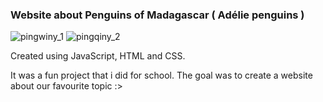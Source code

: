 ### Website about Penguins of Madagascar ( Adélie penguins )
![pingwiny_1](https://github.com/user-attachments/assets/a299ee90-8bdb-43f7-bf63-c222a783f044)
![pingqiny_2](https://github.com/user-attachments/assets/9cb1f725-7f1f-40cb-a68e-d59d159e623b)

Created using JavaScript, HTML and CSS.

It was a fun project that i did for school. The goal was to create a website about our favourite topic :>
